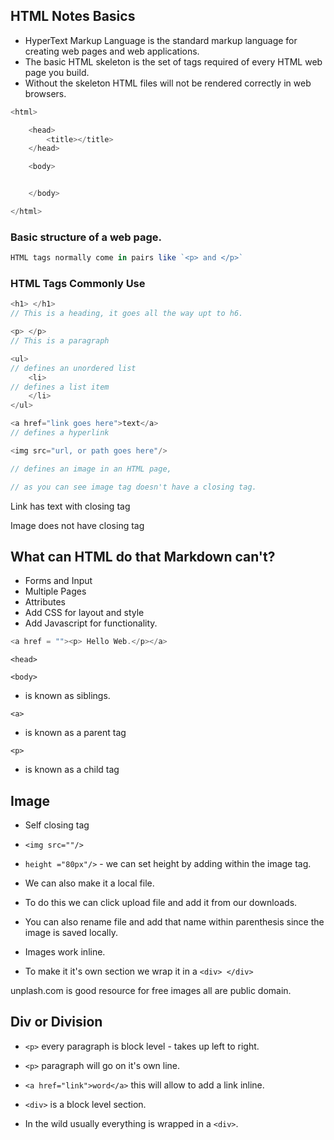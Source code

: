 ## HTML Notes Basics 
* HyperText Markup Language is the standard markup language for creating web pages and web applications.
* The basic HTML skeleton is the set of tags required of every HTML web page you build.
* Without the skeleton HTML files will not be rendered correctly in web browsers.
```javascript
<html>

    <head>
        <title></title>
    </head>

    <body>


    </body>

</html> 
```
### Basic structure of a web page.

```javascript
HTML tags normally come in pairs like `<p> and </p>`
```

### HTML Tags Commonly Use
```javascript
<h1> </h1>
// This is a heading, it goes all the way upt to h6.

<p> </p>
// This is a paragraph

<ul> 
// defines an unordered list
    <li>
// defines a list item
    </li>
</ul>

<a href="link goes here">text</a>
// defines a hyperlink

<img src="url, or path goes here"/>

// defines an image in an HTML page,

// as you can see image tag doesn't have a closing tag.
```
Link has text with closing tag

Image does not have closing tag

## What can HTML do that Markdown can't?
* Forms and Input 
* Multiple Pages 
* Attributes 
* Add CSS for layout and style
* Add Javascript for functionality.

```javascript
<a href = ""><p> Hello Web.</p></a>
```
`<head>`

`<body>`
* is known as siblings.

`<a>`

* is known as a parent tag

`<p>`

* is known as a child tag

## Image 

* Self closing tag 

* `<img src=""/>`

* `height ="80px"/>` -  we can set height by adding within the image tag.
* We can also make it a local file.
* To do this we can click upload file and add it from our downloads.
* You can also rename file and add that name within parenthesis since the image is saved locally.
* Images work inline.
* To make it it's own section we wrap it in a `<div> </div>`

unplash.com is good resource for free images all are public domain.

## Div or Division

* `<p>` every paragraph is block level - takes up left to right.

* `<p>` paragraph will go on it's own line.

* `<a href="link">word</a>` this will allow to add a link inline.
* `<div>` is a block level section.
* In the wild usually everything is wrapped in a `<div>`.





